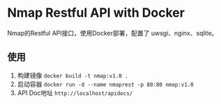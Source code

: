 # Nmap Restful API with Docker

Nmap的Restful API接口，使用Docker部署，配置了 uwsgi、nginx、sqlite。

## 使用

1. 构建镜像 `docker build -t nmap:v1.0 .`
2. 启动容器 `docker run -d --name nmaprest -p 80:80 nmap:v1.0`
3. API Doc地址 `http://localhost/apidocs/`

